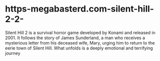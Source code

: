 # https-megabasterd.com-silent-hill-2-2-
Silent Hill 2 is a survival horror game developed by Konami and released in 2001. It follows the story of James Sunderland, a man who receives a mysterious letter from his deceased wife, Mary, urging him to return to the eerie town of Silent Hill. What unfolds is a deeply emotional and terrifying journey 

